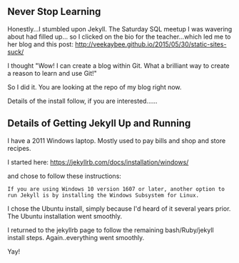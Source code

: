 ## Never Stop Learning

Honestly...I stumbled upon Jekyll.  The Saturday SQL meetup I was wavering about had filled up... so I clicked on the bio for the teacher...which led me to her blog and this post: http://veekaybee.github.io/2015/05/30/static-sites-suck/

I thought "Wow! I can create a blog within Git.  What a brilliant way to create a reason to learn and use Git!" 

So I did it. You are looking at the repo of my blog right now.

Details of the install follow, if you are interested......
## Details of Getting Jekyll Up and Running
I have a 2011 Windows laptop. Mostly used to pay bills and shop and store recipes. 

I started here:
https://jekyllrb.com/docs/installation/windows/

and chose to follow these instructions: 

`If you are using Windows 10 version 1607 or later, another option to run Jekyll is by installing the Windows Subsystem for Linux.`

I chose the Ubuntu install, simply because I'd heard of it several years prior.  The Ubuntu installation went smoothly. 

I returned to the jekyllrb page to follow the remaining bash/Ruby/jekyll install steps.  Again..everything went smoothly. 

Yay!



